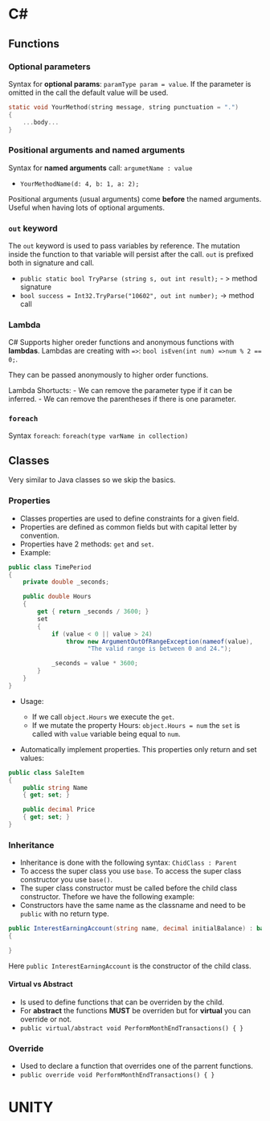 # C#
## Functions
### Optional parameters
Syntax for **optional params**: `paramType param = value`.
If the parameter is omitted in the call the default value will be used.
```C
static void YourMethod(string message, string punctuation = ".")
{
    ...body...
}
```
### Positional arguments and named arguments

Syntax for **named arguments** call: `argumetName : value`
- `YourMethodName(d: 4, b: 1, a: 2);`

Positional arguments (usual arguments) come **before** the named arguments.
Useful when having lots of optional arguments.

### `out` keyword
The `out` keyword is used to pass variables by reference. The mutation inside the function to that variable will persist after the call. `out` is prefixed both in signature and call. 
- `public static bool TryParse (string s, out int result);`    - >    method signature
- `bool success = Int32.TryParse("10602", out int number);`    ->     method call

### Lambda
C# Supports higher oreder functions and anonymous functions with **lambdas**.
Lambdas are creating with `=>`: `bool isEven(int num) =>num % 2 == 0;`.

They can be passed anonymously to higher order functions.

Lambda Shortucts:
	- We can remove the parameter type if it can be inferred.
	- We can remove the parentheses if there is one parameter.
### `foreach`
Syntax `foreach`: `foreach(type varName in collection)`

## Classes
Very similar to Java classes so we skip the basics.

### Properties
- Classes properties are used to define constraints for a given field.
- Properties are defined as common fields but with capital letter by convention. 
- Properties have 2 methods: `get` and `set`.
- Example:
```C#
public class TimePeriod
{
    private double _seconds;

    public double Hours
    {
        get { return _seconds / 3600; }
        set
        {
            if (value < 0 || value > 24)
                throw new ArgumentOutOfRangeException(nameof(value),
                      "The valid range is between 0 and 24.");

            _seconds = value * 3600;
        }
    }
}
```
- Usage:
  - If we call `object.Hours` we execute the `get`.
  - If we mutate the property Hours: `object.Hours = num` the `set` is called with `value` variable being equal to `num`.

- Automatically implement properties. This properties only return and set values:

```C#
public class SaleItem
{
    public string Name
    { get; set; }

    public decimal Price
    { get; set; }
}
```
### Inheritance
- Inheritance is done with the following syntax: `ChidClass : Parent`
- To access the super class you use `base`. To access the super class constructor you use `base()`.
- The super class constructor must be called before the child class constructor. Thefore we have the following example:
- Constructors have the same name as the classname and need to be `public` with no return type.
```C#
public InterestEarningAccount(string name, decimal initialBalance) : base(name, initialBalance)
{

}
```
Here  `public InterestEarningAccount` is the constructor of the child class.

#### Virtual vs Abstract
- Is used to define functions that can be overriden by the child.
- For **abstract** the functions **MUST** be overriden but for **virtual** you can override or not.
- `public virtual/abstract void PerformMonthEndTransactions() { }`

### Override
- Used to declare a function that overrides one of the parrent functions.
- `public override void PerformMonthEndTransactions() { }`

# UNITY
